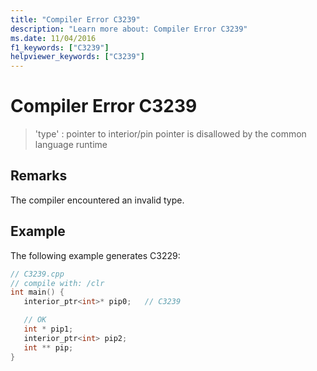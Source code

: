 ```yaml
---
title: "Compiler Error C3239"
description: "Learn more about: Compiler Error C3239"
ms.date: 11/04/2016
f1_keywords: ["C3239"]
helpviewer_keywords: ["C3239"]
---
```

# Compiler Error C3239

> 'type' : pointer to interior/pin pointer is disallowed by the common language runtime

## Remarks

The compiler encountered an invalid type.

## Example

The following example generates C3229:

```cpp
// C3239.cpp
// compile with: /clr
int main() {
   interior_ptr<int>* pip0;   // C3239

   // OK
   int * pip1;
   interior_ptr<int> pip2;
   int ** pip;
}
```
